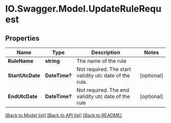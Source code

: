 # IO.Swagger.Model.UpdateRuleRequest
## Properties

Name | Type | Description | Notes
------------ | ------------- | ------------- | -------------
**RuleName** | **string** | The name of the rule | 
**StartUtcDate** | **DateTime?** | Not required. The start validity utc date of the rule. | [optional] 
**EndUtcDate** | **DateTime?** | Not required. The end validity utc date of the rule | [optional] 

[[Back to Model list]](../README.md#documentation-for-models) [[Back to API list]](../README.md#documentation-for-api-endpoints) [[Back to README]](../README.md)

